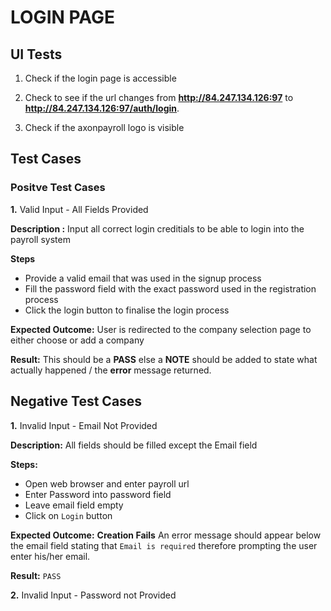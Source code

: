 # LOGIN PAGE  

## UI Tests

1. Check if the login page is accessible

2. Check to see if the url changes from  **http://84.247.134.126:97** to **http://84.247.134.126:97/auth/login**.

3. Check if the axonpayroll logo is visible


## Test Cases

### Positve Test Cases

**1.** Valid Input - All Fields Provided

**Description :** Input all correct login creditials to be able to login into the payroll system

**Steps**

- Provide a valid email that was used in the signup process
- Fill the password field with the exact password used in the registration process
- Click the login button to finalise the login process

**Expected Outcome:** User is redirected to the company selection page to either choose or add a company

**Result:** This should be a **PASS** else a **NOTE** should be added to state what actually happened / the **error** message returned.


## Negative Test Cases


**1.** Invalid Input - Email Not Provided

**Description:** All fields should be filled except the Email field

**Steps:**

- Open web browser and enter payroll url
- Enter Password into password field
- Leave email field empty
- Click on `Login` button

**Expected Outcome:** 
**Creation Fails**
An error message should appear below the email field stating that `Email is required` therefore prompting the user enter his/her email.

**Result:** `PASS`

**2.** Invalid Input - Password not Provided






